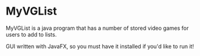 # MyVGList
MyVGList is a java program that has a number of stored video games for users to add to lists.

GUI written with JavaFX, so you must have it installed if you'd like to run it! 
